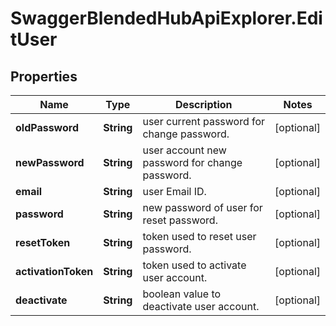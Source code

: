 # SwaggerBlendedHubApiExplorer.EditUser

## Properties
Name | Type | Description | Notes
------------ | ------------- | ------------- | -------------
**oldPassword** | **String** | user current password for change password. | [optional] 
**newPassword** | **String** | user account new password for change password. | [optional] 
**email** | **String** | user Email ID. | [optional] 
**password** | **String** | new password of user for reset password. | [optional] 
**resetToken** | **String** | token used to reset user password. | [optional] 
**activationToken** | **String** | token used to activate user account. | [optional] 
**deactivate** | **String** | boolean value to deactivate user account. | [optional] 



